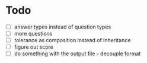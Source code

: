 


# Todo
- [ ] answer types instead of question types
- [ ] more questions
- [ ] tolerance as composition instead of inheritance
- [ ] figure out score
- [ ] do something with the output file - decouple format